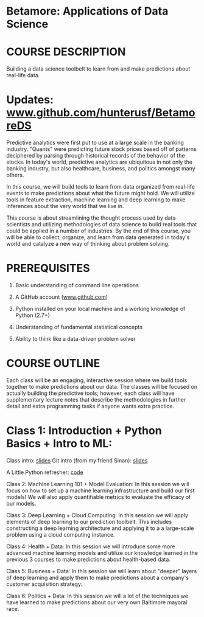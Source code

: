 # Betamore: Applications of Data Science

COURSE DESCRIPTION
===============

Building a data science toolbelt to learn from and make predictions about real-life data.

Updates: www.github.com/hunterusf/BetamoreDS
======================

Predictive analytics were first put to use at a large scale in the banking industry. "Quants" were predicting future stock prices based off of patterns deciphered by parsing through historical records of the behavior of the stocks. In today's world, predictive analytics are ubiquitous in not only the banking industry, but also healthcare, business, and politics amongst many others. 

In this course, we will build tools to learn from data organized from real-life events to make predictions about what the future might hold. We will utilize tools in feature extraction, machine learning and deep learning to make inferences about the very world that we live in. 

This course is about streamlining the thought process used by data scientists and utilizing methodologies of data science to build real tools that could be applied in a number of industries. By the end of this course, you will be able to collect, organize, and learn from data generated in today's world and catalyze a new way of thinking about problem solving.

PREREQUISITES
=============

1) Basic understanding of command line operations

2) A GitHub account (www.github.com)

3) Python installed on your local machine and a working knowledge of Python (2.7+)

4) Understanding of fundamental statistical concepts

5) Ability to think like a data-driven problem solver

COURSE OUTLINE
==============
Each class will be an engaging, interactive session where we build tools together to make predictions about our data. The classes will be focused on actually building the predictive tools; however, each class will have supplementary lecture notes that describe the methodologies in further detail and extra programming tasks if anyone wants extra practice.

Class 1: Introduction + Python Basics + Intro to ML:
======================================

Class intro: [slides](https://github.com/HunterUSF/BetamoreDS/blob/master/DS_courseintro.pdf)
Git intro (from my friend Sinan): [slides](https://github.com/HunterUSF/BetamoreDS/blob/master/gitintro.pdf)

A Little Python refresher: [code](https://github.com/HunterUSF/BetamoreDS/blob/master/pythonbasics.py)


Class 2: Machine Learning 101 + Model Evaluation:
In this session we will focus on how to set up a machine learning infrastructure and build our first models! We will also apply quantifiable metrics to evaluate the efficacy of our models.

Class 3: Deep Learning + Cloud Computing:
In this session we will apply elements of deep learning to our prediction toolbelt. This includes constructing a deep learning architecture and applying it to a a large-scale problem using a cloud computing instance.

Class 4: Health + Data:
In this session we will introduce some more advanced machine learning models and utilize our knowledge learned in the previous 3 courses to make predictions about health-based data.

Class 5: Business + Data:
In this session we will learn about "deeper" layers of deep learning and apply them to make predictions about a company's customer acquisition strategy. 

Class 6: Politics + Data:
In this session we will a lot of the techniques we have learned to make predictions about our very own Baltimore mayoral race.




